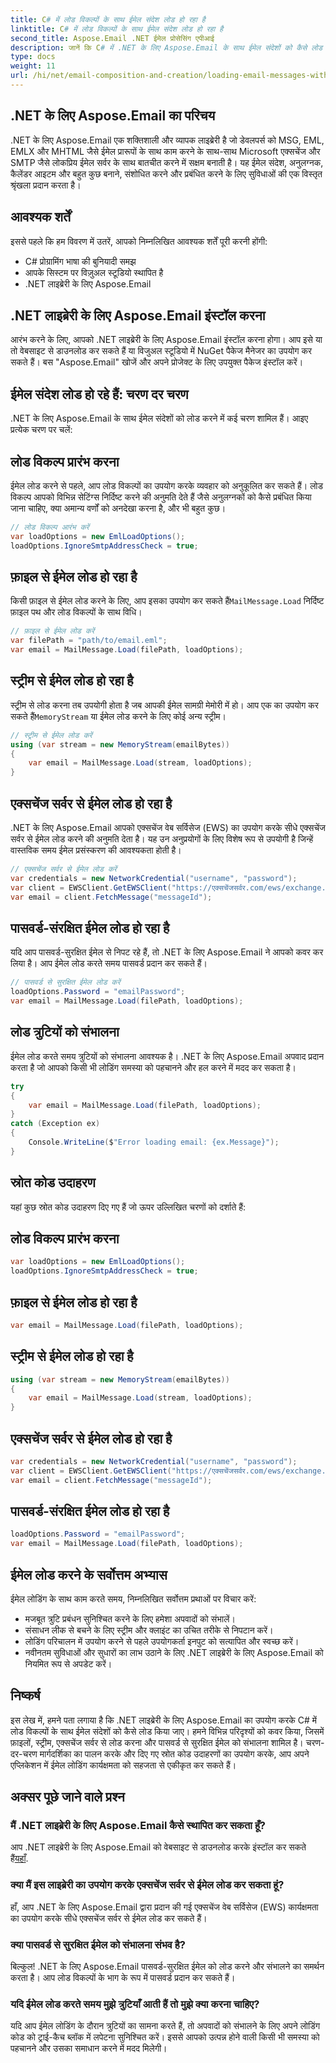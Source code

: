 ```yaml
---
title: C# में लोड विकल्पों के साथ ईमेल संदेश लोड हो रहा है
linktitle: C# में लोड विकल्पों के साथ ईमेल संदेश लोड हो रहा है
second_title: Aspose.Email .NET ईमेल प्रोसेसिंग एपीआई
description: जानें कि C# में .NET के लिए Aspose.Email के साथ ईमेल संदेशों को कैसे लोड किया जाए। प्रभावी ईमेल प्रबंधन के लिए चरण-दर-चरण मार्गदर्शिका और स्रोत कोड उदाहरण देखें।
type: docs
weight: 11
url: /hi/net/email-composition-and-creation/loading-email-messages-with-load-options-in-csharp/
---
```


## .NET के लिए Aspose.Email का परिचय

.NET के लिए Aspose.Email एक शक्तिशाली और व्यापक लाइब्रेरी है जो डेवलपर्स को MSG, EML, EMLX और MHTML जैसे ईमेल प्रारूपों के साथ काम करने के साथ-साथ Microsoft एक्सचेंज और SMTP जैसे लोकप्रिय ईमेल सर्वर के साथ बातचीत करने में सक्षम बनाती है। यह ईमेल संदेश, अनुलग्नक, कैलेंडर आइटम और बहुत कुछ बनाने, संशोधित करने और प्रबंधित करने के लिए सुविधाओं की एक विस्तृत श्रृंखला प्रदान करता है।

## आवश्यक शर्तें

इससे पहले कि हम विवरण में उतरें, आपको निम्नलिखित आवश्यक शर्तें पूरी करनी होंगी:

- C# प्रोग्रामिंग भाषा की बुनियादी समझ
- आपके सिस्टम पर विज़ुअल स्टूडियो स्थापित है
- .NET लाइब्रेरी के लिए Aspose.Email

## .NET लाइब्रेरी के लिए Aspose.Email इंस्टॉल करना

आरंभ करने के लिए, आपको .NET लाइब्रेरी के लिए Aspose.Email इंस्टॉल करना होगा। आप इसे या तो वेबसाइट से डाउनलोड कर सकते हैं या विजुअल स्टूडियो में NuGet पैकेज मैनेजर का उपयोग कर सकते हैं। बस "Aspose.Email" खोजें और अपने प्रोजेक्ट के लिए उपयुक्त पैकेज इंस्टॉल करें।

## ईमेल संदेश लोड हो रहे हैं: चरण दर चरण

.NET के लिए Aspose.Email के साथ ईमेल संदेशों को लोड करने में कई चरण शामिल हैं। आइए प्रत्येक चरण पर चलें:

## लोड विकल्प प्रारंभ करना

ईमेल लोड करने से पहले, आप लोड विकल्पों का उपयोग करके व्यवहार को अनुकूलित कर सकते हैं। लोड विकल्प आपको विभिन्न सेटिंग्स निर्दिष्ट करने की अनुमति देते हैं जैसे अनुलग्नकों को कैसे प्रबंधित किया जाना चाहिए, क्या अमान्य वर्णों को अनदेखा करना है, और भी बहुत कुछ।

```csharp
// लोड विकल्प आरंभ करें
var loadOptions = new EmlLoadOptions();
loadOptions.IgnoreSmtpAddressCheck = true;
```

## फ़ाइल से ईमेल लोड हो रहा है

 किसी फ़ाइल से ईमेल लोड करने के लिए, आप इसका उपयोग कर सकते हैं`MailMessage.Load` निर्दिष्ट फ़ाइल पथ और लोड विकल्पों के साथ विधि।

```csharp
// फ़ाइल से ईमेल लोड करें
var filePath = "path/to/email.eml";
var email = MailMessage.Load(filePath, loadOptions);
```

## स्ट्रीम से ईमेल लोड हो रहा है

 स्ट्रीम से लोड करना तब उपयोगी होता है जब आपकी ईमेल सामग्री मेमोरी में हो। आप एक का उपयोग कर सकते हैं`MemoryStream` या ईमेल लोड करने के लिए कोई अन्य स्ट्रीम।

```csharp
// स्ट्रीम से ईमेल लोड करें
using (var stream = new MemoryStream(emailBytes))
{
    var email = MailMessage.Load(stream, loadOptions);
}
```

## एक्सचेंज सर्वर से ईमेल लोड हो रहा है

.NET के लिए Aspose.Email आपको एक्सचेंज वेब सर्विसेज (EWS) का उपयोग करके सीधे एक्सचेंज सर्वर से ईमेल लोड करने की अनुमति देता है। यह उन अनुप्रयोगों के लिए विशेष रूप से उपयोगी है जिन्हें वास्तविक समय ईमेल प्रसंस्करण की आवश्यकता होती है।

```csharp
// एक्सचेंज सर्वर से ईमेल लोड करें
var credentials = new NetworkCredential("username", "password");
var client = EWSClient.GetEWSClient("https://एक्सचेंजसर्वर.com/ews/exchange.asmx", क्रेडेंशियल);
var email = client.FetchMessage("messageId");
```

## पासवर्ड-संरक्षित ईमेल लोड हो रहा है

यदि आप पासवर्ड-सुरक्षित ईमेल से निपट रहे हैं, तो .NET के लिए Aspose.Email ने आपको कवर कर लिया है। आप ईमेल लोड करते समय पासवर्ड प्रदान कर सकते हैं।

```csharp
// पासवर्ड से सुरक्षित ईमेल लोड करें
loadOptions.Password = "emailPassword";
var email = MailMessage.Load(filePath, loadOptions);
```

## लोड त्रुटियों को संभालना

ईमेल लोड करते समय त्रुटियों को संभालना आवश्यक है। .NET के लिए Aspose.Email अपवाद प्रदान करता है जो आपको किसी भी लोडिंग समस्या को पहचानने और हल करने में मदद कर सकता है।

```csharp
try
{
    var email = MailMessage.Load(filePath, loadOptions);
}
catch (Exception ex)
{
    Console.WriteLine($"Error loading email: {ex.Message}");
}
```

## स्रोत कोड उदाहरण

यहां कुछ स्रोत कोड उदाहरण दिए गए हैं जो ऊपर उल्लिखित चरणों को दर्शाते हैं:

## लोड विकल्प प्रारंभ करना

```csharp
var loadOptions = new EmlLoadOptions();
loadOptions.IgnoreSmtpAddressCheck = true;
```

## फ़ाइल से ईमेल लोड हो रहा है

```csharp
var email = MailMessage.Load(filePath, loadOptions);
```

## स्ट्रीम से ईमेल लोड हो रहा है

```csharp
using (var stream = new MemoryStream(emailBytes))
{
    var email = MailMessage.Load(stream, loadOptions);
}
```

## एक्सचेंज सर्वर से ईमेल लोड हो रहा है

```csharp
var credentials = new NetworkCredential("username", "password");
var client = EWSClient.GetEWSClient("https://एक्सचेंजसर्वर.com/ews/exchange.asmx", क्रेडेंशियल);
var email = client.FetchMessage("messageId");
```

## पासवर्ड-संरक्षित ईमेल लोड हो रहा है

```csharp
loadOptions.Password = "emailPassword";
var email = MailMessage.Load(filePath, loadOptions);
```

## ईमेल लोड करने के सर्वोत्तम अभ्यास

ईमेल लोडिंग के साथ काम करते समय, निम्नलिखित सर्वोत्तम प्रथाओं पर विचार करें:

- मजबूत त्रुटि प्रबंधन सुनिश्चित करने के लिए हमेशा अपवादों को संभालें।
- संसाधन लीक से बचने के लिए स्ट्रीम और क्लाइंट का उचित तरीके से निपटान करें।
- लोडिंग परिचालन में उपयोग करने से पहले उपयोगकर्ता इनपुट को सत्यापित और स्वच्छ करें।
- नवीनतम सुविधाओं और सुधारों का लाभ उठाने के लिए .NET लाइब्रेरी के लिए Aspose.Email को नियमित रूप से अपडेट करें।

## निष्कर्ष

इस लेख में, हमने पता लगाया है कि .NET लाइब्रेरी के लिए Aspose.Email का उपयोग करके C# में लोड विकल्पों के साथ ईमेल संदेशों को कैसे लोड किया जाए। हमने विभिन्न परिदृश्यों को कवर किया, जिसमें फ़ाइलों, स्ट्रीम, एक्सचेंज सर्वर से लोड करना और पासवर्ड से सुरक्षित ईमेल को संभालना शामिल है। चरण-दर-चरण मार्गदर्शिका का पालन करके और दिए गए स्रोत कोड उदाहरणों का उपयोग करके, आप अपने एप्लिकेशन में ईमेल लोडिंग कार्यक्षमता को सहजता से एकीकृत कर सकते हैं।

## अक्सर पूछे जाने वाले प्रश्न

### मैं .NET लाइब्रेरी के लिए Aspose.Email कैसे स्थापित कर सकता हूँ?

 आप .NET लाइब्रेरी के लिए Aspose.Email को वेबसाइट से डाउनलोड करके इंस्टॉल कर सकते हैं[यहाँ](https://releases.aspose.com/email/net).

### क्या मैं इस लाइब्रेरी का उपयोग करके एक्सचेंज सर्वर से ईमेल लोड कर सकता हूं?

हाँ, आप .NET के लिए Aspose.Email द्वारा प्रदान की गई एक्सचेंज वेब सर्विसेज (EWS) कार्यक्षमता का उपयोग करके सीधे एक्सचेंज सर्वर से ईमेल लोड कर सकते हैं।

### क्या पासवर्ड से सुरक्षित ईमेल को संभालना संभव है?

बिल्कुल! .NET के लिए Aspose.Email पासवर्ड-सुरक्षित ईमेल को लोड करने और संभालने का समर्थन करता है। आप लोड विकल्पों के भाग के रूप में पासवर्ड प्रदान कर सकते हैं।

### यदि ईमेल लोड करते समय मुझे त्रुटियाँ आती हैं तो मुझे क्या करना चाहिए?

यदि आप ईमेल लोडिंग के दौरान त्रुटियों का सामना करते हैं, तो अपवादों को संभालने के लिए अपने लोडिंग कोड को ट्राई-कैच ब्लॉक में लपेटना सुनिश्चित करें। इससे आपको उत्पन्न होने वाली किसी भी समस्या को पहचानने और उसका समाधान करने में मदद मिलेगी।